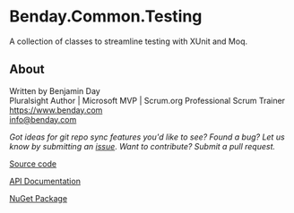 # Benday.Common.Testing

A collection of classes to streamline testing with XUnit and Moq.

## About

Written by Benjamin Day  
Pluralsight Author | Microsoft MVP | Scrum.org Professional Scrum Trainer  
https://www.benday.com  
info@benday.com 

*Got ideas for git repo sync features you'd like to see? Found a bug? 
Let us know by submitting an [issue](https://github.com/benday-inc/Benday.Common/issues)*. *Want to contribute? Submit a pull request.*

[Source code](https://github.com/benday-inc/Benday.Common)

[API Documentation](https://benday-inc.github.io/Benday.Common.Testing/api/Benday.Common.Testing.html)

[NuGet Package](https://www.nuget.org/packages/Benday.Common.Testing/)

